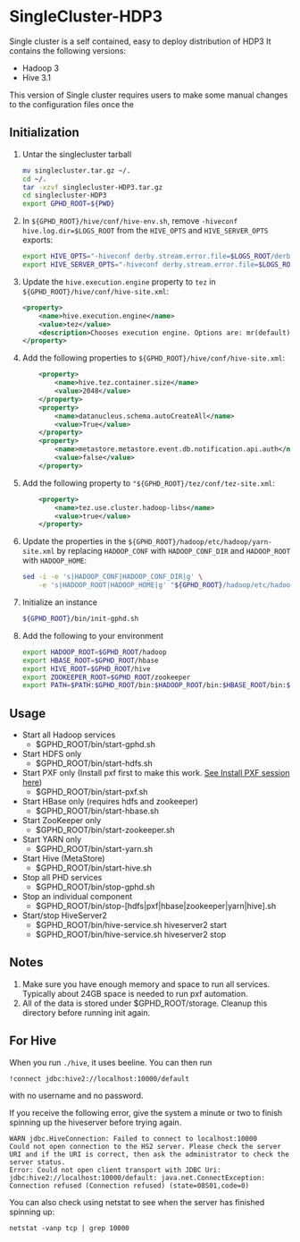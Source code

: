 SingleCluster-HDP3
=============

Single cluster is a self contained, easy to deploy distribution of HDP3
It contains the following versions:

- Hadoop 3
- Hive 3.1

This version of Single cluster requires users to make some manual changes to the configuration files once the

Initialization
--------------

1. Untar the singlecluster tarball

    ```sh
    mv singlecluster.tar.gz ~/.
    cd ~/.
    tar -xzvf singlecluster-HDP3.tar.gz
    cd singlecluster-HDP3
    export GPHD_ROOT=${PWD}
    ```

2. In `${GPHD_ROOT}/hive/conf/hive-env.sh`, remove `-hiveconf hive.log.dir=$LOGS_ROOT` from the `HIVE_OPTS` and `HIVE_SERVER_OPTS` exports:

    ```sh
    export HIVE_OPTS="-hiveconf derby.stream.error.file=$LOGS_ROOT/derby.log -hiveconf javax.jdo.option.ConnectionURL=jdbc:derby:;databaseName=$HIVE_STORAGE_ROOT/metastore_db;create=true"
    export HIVE_SERVER_OPTS="-hiveconf derby.stream.error.file=$LOGS_ROOT/derby.log -hiveconf ;databaseName=$HIVE_STORAGE_ROOT/metastore_db;create=true"
    ```

3. Update the `hive.execution.engine` property to `tez` in `${GPHD_ROOT}/hive/conf/hive-site.xml`:

    ```xml
    <property>
        <name>hive.execution.engine</name>
        <value>tez</value>
        <description>Chooses execution engine. Options are: mr(default), tez, or spark</description>
    </property>
    ```

4. Add the following properties to `${GPHD_ROOT}/hive/conf/hive-site.xml`:

    ```xml
        <property>
            <name>hive.tez.container.size</name>
            <value>2048</value>
        </property>
        <property>
            <name>datanucleus.schema.autoCreateAll</name>
            <value>True</value>
        </property>
        <property>
            <name>metastore.metastore.event.db.notification.api.auth</name>
            <value>false</value>
        </property>
    ```

5. Add the following property to `"${GPHD_ROOT}/tez/conf/tez-site.xml`:

    ```xml
        <property>
            <name>tez.use.cluster.hadoop-libs</name>
            <value>true</value>
        </property>
    ```

6. Update the properties in the `${GPHD_ROOT}/hadoop/etc/hadoop/yarn-site.xml` by replacing `HADOOP_CONF` with `HADOOP_CONF_DIR` and `HADOOP_ROOT` with `HADOOP_HOME`:

    ```sh
    sed -i -e 's|HADOOP_CONF|HADOOP_CONF_DIR|g' \
        -e 's|HADOOP_ROOT|HADOOP_HOME|g' "${GPHD_ROOT}/hadoop/etc/hadoop/yarn-site.xml"
    ```

7. Initialize an instance

    ```sh
    ${GPHD_ROOT}/bin/init-gphd.sh
    ```

8. Add the following to your environment

    ```sh
    export HADOOP_ROOT=$GPHD_ROOT/hadoop
    export HBASE_ROOT=$GPHD_ROOT/hbase
    export HIVE_ROOT=$GPHD_ROOT/hive
    export ZOOKEEPER_ROOT=$GPHD_ROOT/zookeeper
    export PATH=$PATH:$GPHD_ROOT/bin:$HADOOP_ROOT/bin:$HBASE_ROOT/bin:$HIVE_ROOT/bin:$ZOOKEEPER_ROOT/bin
    ```

Usage
-----

- Start all Hadoop services
  - $GPHD_ROOT/bin/start-gphd.sh
- Start HDFS only
  - $GPHD_ROOT/bin/start-hdfs.sh
- Start PXF only (Install pxf first to make this work. [See Install PXF session here](https://cwiki.apache.org/confluence/display/HAWQ/PXF+Build+and+Install))
  - $GPHD_ROOT/bin/start-pxf.sh
- Start HBase only (requires hdfs and zookeeper)
  - $GPHD_ROOT/bin/start-hbase.sh
- Start ZooKeeper only
  - $GPHD_ROOT/bin/start-zookeeper.sh
- Start YARN only
  - $GPHD_ROOT/bin/start-yarn.sh
- Start Hive (MetaStore)
  - $GPHD_ROOT/bin/start-hive.sh
- Stop all PHD services
  - $GPHD_ROOT/bin/stop-gphd.sh
- Stop an individual component
  - $GPHD_ROOT/bin/stop-[hdfs|pxf|hbase|zookeeper|yarn|hive].sh
- Start/stop HiveServer2
  - $GPHD_ROOT/bin/hive-service.sh hiveserver2 start
  - $GPHD_ROOT/bin/hive-service.sh hiveserver2 stop

Notes
-----

1. Make sure you have enough memory and space to run all services. Typically about 24GB space is needed to run pxf automation.
2. All of the data is stored under $GPHD_ROOT/storage. Cleanup this directory before running init again.

For Hive
--------

When you run `./hive`, it uses beeline. You can then run

```shell
!connect jdbc:hive2://localhost:10000/default
```

with no username and no password.

If you receive the following error, give the system a minute or two to finish spinning up the hiveserver before trying again.

```shell
WARN jdbc.HiveConnection: Failed to connect to localhost:10000
Could not open connection to the HS2 server. Please check the server URI and if the URI is correct, then ask the administrator to check the server status.
Error: Could not open client transport with JDBC Uri: jdbc:hive2://localhost:10000/default: java.net.ConnectException: Connection refused (Connection refused) (state=08S01,code=0)
```

You can also check using netstat to see when the server has finished spinning up:

```shell
netstat -vanp tcp | grep 10000
```
